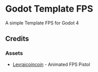 # Godot Template FPS
A simple Template FPS for Godot 4

## Credits
### Assets
- [Levraicoincoin](https://sketchfab.com/Levraicoincoin) - Animated FPS Pistol

